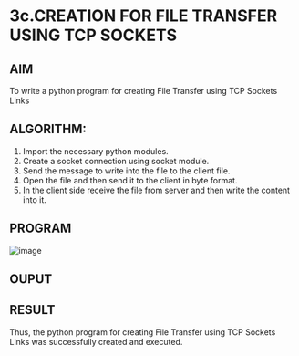 # 3c.CREATION FOR FILE TRANSFER USING TCP SOCKETS
## AIM
To write a python program for creating File Transfer using TCP Sockets Links
## ALGORITHM:
1. Import the necessary python modules.
2. Create a socket connection using socket module.
3. Send the message to write into the file to the client file.
4. Open the file and then send it to the client in byte format.
5. In the client side receive the file from server and then write the content into it.
## PROGRAM
![image](https://github.com/user-attachments/assets/98eeeb75-f9d1-44c0-abf2-65a907c94768)

## OUPUT
## RESULT
Thus, the python program for creating File Transfer using TCP Sockets Links was 
successfully created and executed.
